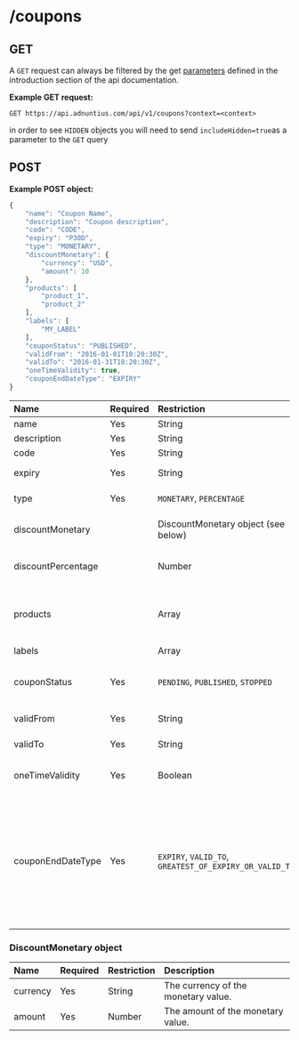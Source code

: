 # /coupons

## GET

A `GET` request can always be filtered by the get [parameters](http://docs.adnuntius.com/api/api-requests) defined in the introduction section of the api documentation.

**Example GET request:**

```http
GET https://api.adnuntius.com/api/v1/coupons?context=<context>
```

in order to see `HIDDEN` objects you will need to send `includeHidden=true`as a parameter to the `GET` query

## POST

**Example POST object:**

```javascript
{
    "name": "Coupon Name",
    "description": "Coupon description",
    "code": "CODE",
    "expiry": "P30D",
    "type": "MONETARY",
    "discountMonetary": {
        "currency": "USD",
        "amount": 10
    },
    "products": [ 
        "product_1",
        "product_2"
    ],
    "labels": [
        "MY_LABEL"
    ],
    "couponStatus": "PUBLISHED",
    "validFrom": "2016-01-01T10:20:30Z",
    "validTo": "2016-01-31T10:20:30Z",
    "oneTimeValidity": true,
    "couponEndDateType": "EXPIRY"
}
```

| Name | Required | Restriction | Description |
| :--- | :--- | :--- | :--- |
| name | Yes | String | The name of the coupon. |
| description | Yes | String | The description of the coupon. |
| code | Yes | String | The promo code for the coupon. |
| expiry | Yes | String | The expiry period of the coupon. |
| type | Yes | `MONETARY`, `PERCENTAGE` | The discount type of the coupon. |
| discountMonetary |  | DiscountMonetary object \(see below\) | The monetary value of the coupon. This is required if discountType is `MONETARY`. |
| discountPercentage |  | Number | The percentage value of the coupon. This is required if discountType is `PERCENTAGE`. |
| products |  | Array | An array of Products that are eligible for the coupon discount. If no products are selected then the coupon will apply to all products. |
| labels |  | Array | For searching purposes. |
| couponStatus | Yes | `PENDING`, `PUBLISHED`, `STOPPED` | The status of the coupon. Once the coupon is `PUBLISHED` the detail of the coupon cannot be changed. |
| validFrom | Yes | String | An ISO 8601 date and time of when coupon is valid from. |
| validTo | Yes | String | An ISO 8601 date and time of when coupon is valid to. |
| oneTimeValidity | Yes | Boolean | Specify whether the coupon is valid once. If true it is only valid once and cannot be reapplied. |
| couponEndDateType | Yes | `EXPIRY`, `VALID_TO`, `GREATEST_OF_EXPIRY_OR_VALID_TO` | Specify when the coupon can be used until. For `EXPIRY` the coupon must be used before the `expiry` period has ended. For `VALID_TO` the coupon must be used before the `validTo` date. For `GREATEST_OF_EXPIRY_OR_VALID_TO` the coupon must be used before the latest value of `expiry` period has ended or before `validTo` date. |

### DiscountMonetary object

| Name | Required | Restriction | Description |
| :--- | :--- | :--- | :--- |
| currency | Yes | String | The currency of the monetary value. |
| amount | Yes | Number | The amount of the monetary value. |

